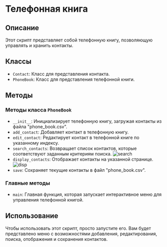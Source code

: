 # Телефонная книга

## Описание
Этот скрипт представляет собой телефонную книгу, позволяющую управлять и хранить контакты.

## Классы
- `Contact`: Класс для представления контакта.
- `PhoneBook`: Класс для представления телефонной книги.

## Методы
### Методы класса `PhoneBook`
- `__init__`: Инициализирует телефонную книгу, загружая контакты из файла "phone_book.csv".
- `add_contact`: Добавляет контакт в телефонную книгу.
- `edit_contact`: Редактирует контакт в телефонной книге по указанному индексу.
- `search_contacts`: Возвращает список контактов, которые соответствуют заданным критериям поиска.
![search](https://github.com/TooManyLs/test_task/assets/105962560/0fce3375-6d39-4075-b463-9db2db325f7a)
- `display_contacts`: Отображает контакты на указанной странице.
![disp](https://github.com/TooManyLs/test_task/assets/105962560/385967a4-fed5-4654-9ad0-1f8cc923397e)
- `save`: Сохраняет текущие контакты в файл "phone_book.csv".

### Главные методы
- `main`: Главная функция, которая запускает интерактивное меню для управления телефонной книгой.

## Использование
Чтобы использовать этот скрипт, просто запустите его. Вам будет представлено меню с возможностями добавления, редактирования, поиска, отображения и сохранения контактов.
